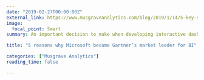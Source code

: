 ```yaml
---
date: "2019-02-27T00:00:00Z"
external_link: https://www.musgraveanalytics.com/blog/2019/1/14/5-key-strengths-of-power-bi
image:
  focal_point: Smart
summary: An important decision to make when developing interactive dashboards is which software to choose from the vast number available. Here, I outline 5 key strengths of Power BI that make it stand out from the alternatives.

title: "5 reasons why Microsoft became Gartner’s market leader for BI"

categories: ["Musgrave Analytics"]
reading_time: false 

---
```

